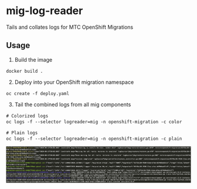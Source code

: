 # mig-log-reader
Tails and collates logs for MTC OpenShift Migrations

## Usage

1. Build the image 
```
docker build .
```

2. Deploy into your OpenShift migration namespace
```
oc create -f deploy.yaml
```

3. Tail the combined logs from all mig components

```
# Colorized logs
oc logs -f --selector logreader=mig -n openshift-migration -c color
```

```
# Plain logs
oc logs -f --selector logreader=mig -n openshift-migration -c plain
```

![logs](./doc/images/logs.png)
